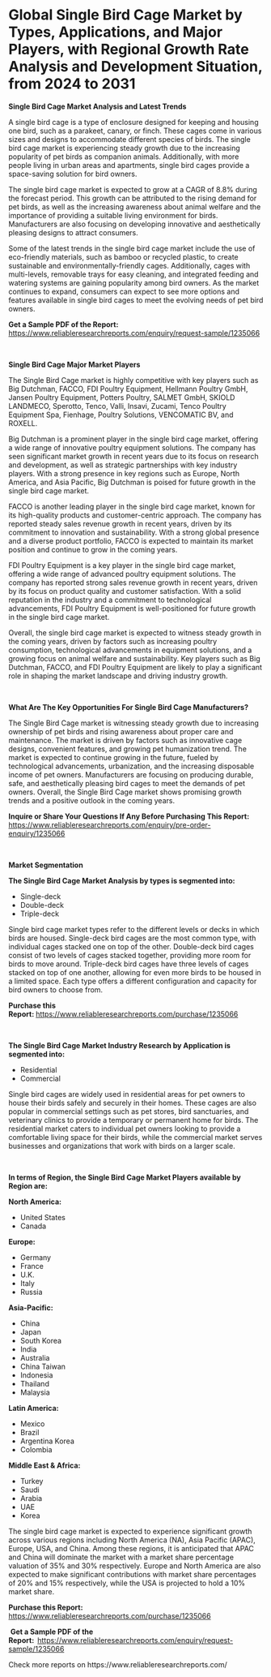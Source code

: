 <p><h1>Global Single Bird Cage Market by Types, Applications, and Major Players, with Regional Growth Rate Analysis and Development Situation, from 2024 to 2031</h1></p><p><strong>Single Bird Cage Market Analysis and Latest Trends</strong></p>
<p><p>A single bird cage is a type of enclosure designed for keeping and housing one bird, such as a parakeet, canary, or finch. These cages come in various sizes and designs to accommodate different species of birds. The single bird cage market is experiencing steady growth due to the increasing popularity of pet birds as companion animals. Additionally, with more people living in urban areas and apartments, single bird cages provide a space-saving solution for bird owners.</p><p>The single bird cage market is expected to grow at a CAGR of 8.8% during the forecast period. This growth can be attributed to the rising demand for pet birds, as well as the increasing awareness about animal welfare and the importance of providing a suitable living environment for birds. Manufacturers are also focusing on developing innovative and aesthetically pleasing designs to attract consumers.</p><p>Some of the latest trends in the single bird cage market include the use of eco-friendly materials, such as bamboo or recycled plastic, to create sustainable and environmentally-friendly cages. Additionally, cages with multi-levels, removable trays for easy cleaning, and integrated feeding and watering systems are gaining popularity among bird owners. As the market continues to expand, consumers can expect to see more options and features available in single bird cages to meet the evolving needs of pet bird owners.</p></p>
<p><strong>Get a Sample PDF of the Report:&nbsp;</strong> <a href="https://www.reliableresearchreports.com/enquiry/request-sample/1235066">https://www.reliableresearchreports.com/enquiry/request-sample/1235066</a></p>
<p>&nbsp;</p>
<p><strong>Single Bird Cage Major Market Players</strong></p>
<p><p>The Single Bird Cage market is highly competitive with key players such as Big Dutchman, FACCO, FDI Poultry Equipment, Hellmann Poultry GmbH, Jansen Poultry Equipment, Potters Poultry, SALMET GmbH, SKIOLD LANDMECO, Sperotto, Tenco, Valli, Insavi, Zucami, Tenco Poultry Equipment Spa, Fienhage, Poultry Solutions, VENCOMATIC BV, and ROXELL.</p><p>Big Dutchman is a prominent player in the single bird cage market, offering a wide range of innovative poultry equipment solutions. The company has seen significant market growth in recent years due to its focus on research and development, as well as strategic partnerships with key industry players. With a strong presence in key regions such as Europe, North America, and Asia Pacific, Big Dutchman is poised for future growth in the single bird cage market.</p><p>FACCO is another leading player in the single bird cage market, known for its high-quality products and customer-centric approach. The company has reported steady sales revenue growth in recent years, driven by its commitment to innovation and sustainability. With a strong global presence and a diverse product portfolio, FACCO is expected to maintain its market position and continue to grow in the coming years.</p><p>FDI Poultry Equipment is a key player in the single bird cage market, offering a wide range of advanced poultry equipment solutions. The company has reported strong sales revenue growth in recent years, driven by its focus on product quality and customer satisfaction. With a solid reputation in the industry and a commitment to technological advancements, FDI Poultry Equipment is well-positioned for future growth in the single bird cage market.</p><p>Overall, the single bird cage market is expected to witness steady growth in the coming years, driven by factors such as increasing poultry consumption, technological advancements in equipment solutions, and a growing focus on animal welfare and sustainability. Key players such as Big Dutchman, FACCO, and FDI Poultry Equipment are likely to play a significant role in shaping the market landscape and driving industry growth.</p></p>
<p>&nbsp;</p>
<p><strong>What Are The Key Opportunities For Single Bird Cage Manufacturers?</strong></p>
<p><p>The Single Bird Cage market is witnessing steady growth due to increasing ownership of pet birds and rising awareness about proper care and maintenance. The market is driven by factors such as innovative cage designs, convenient features, and growing pet humanization trend. The market is expected to continue growing in the future, fueled by technological advancements, urbanization, and the increasing disposable income of pet owners. Manufacturers are focusing on producing durable, safe, and aesthetically pleasing bird cages to meet the demands of pet owners. Overall, the Single Bird Cage market shows promising growth trends and a positive outlook in the coming years.</p></p>
<p><strong>Inquire or Share Your Questions If Any Before Purchasing This Report:</strong> <a href="https://www.reliableresearchreports.com/enquiry/pre-order-enquiry/1235066">https://www.reliableresearchreports.com/enquiry/pre-order-enquiry/1235066</a></p>
<p>&nbsp;</p>
<p><strong>Market Segmentation</strong></p>
<p><strong>The Single Bird Cage Market Analysis by types is segmented into:</strong></p>
<p><ul><li>Single-deck</li><li>Double-deck</li><li>Triple-deck</li></ul></p>
<p><p>Single bird cage market types refer to the different levels or decks in which birds are housed. Single-deck bird cages are the most common type, with individual cages stacked one on top of the other. Double-deck bird cages consist of two levels of cages stacked together, providing more room for birds to move around. Triple-deck bird cages have three levels of cages stacked on top of one another, allowing for even more birds to be housed in a limited space. Each type offers a different configuration and capacity for bird owners to choose from.</p></p>
<p><strong>Purchase this Report:&nbsp;</strong><a href="https://www.reliableresearchreports.com/purchase/1235066">https://www.reliableresearchreports.com/purchase/1235066</a></p>
<p>&nbsp;</p>
<p><strong>The Single Bird Cage Market Industry Research by Application is segmented into:</strong></p>
<p><ul><li>Residential</li><li>Commercial</li></ul></p>
<p><p>Single bird cages are widely used in residential areas for pet owners to house their birds safely and securely in their homes. These cages are also popular in commercial settings such as pet stores, bird sanctuaries, and veterinary clinics to provide a temporary or permanent home for birds. The residential market caters to individual pet owners looking to provide a comfortable living space for their birds, while the commercial market serves businesses and organizations that work with birds on a larger scale.</p></p>
<p>&nbsp;</p>
<p><strong>In terms of Region, the Single Bird Cage Market Players available by Region are:</strong></p>
<p>
    <p> <strong> North America: </strong>
        <ul>
            <li>United States</li>
            <li>Canada</li>
        </ul>
        </p> 
    <p> <strong> Europe: </strong>
        <ul>
            <li>Germany</li>
            <li>France</li>
            <li>U.K.</li>
            <li>Italy</li>
            <li>Russia</li>
        </ul>
        </p> 
    <p> <strong> Asia-Pacific: </strong>
        <ul>
            <li>China</li>
            <li>Japan</li>
            <li>South Korea</li>
            <li>India</li>
            <li>Australia</li>
            <li>China Taiwan</li>
            <li>Indonesia</li>
            <li>Thailand</li>
            <li>Malaysia</li>
        </ul>
        </p> 
    <p> <strong> Latin America: </strong>
        <ul>
            <li>Mexico</li>
            <li>Brazil</li>
            <li>Argentina Korea</li>
            <li>Colombia</li>
        </ul>
        </p> 
    <p> <strong> Middle East & Africa: </strong>
        <ul>
            <li>Turkey</li>
            <li>Saudi</li>
            <li>Arabia</li>
            <li>UAE</li>
            <li>Korea</li>
        </ul>
    </p>
    </p>
<p><p>The single bird cage market is expected to experience significant growth across various regions including North America (NA), Asia Pacific (APAC), Europe, USA, and China. Among these regions, it is anticipated that APAC and China will dominate the market with a market share percentage valuation of 35% and 30% respectively. Europe and North America are also expected to make significant contributions with market share percentages of 20% and 15% respectively, while the USA is projected to hold a 10% market share.</p></p>
<p><strong>Purchase this Report: </strong><a href="https://www.reliableresearchreports.com/purchase/1235066">https://www.reliableresearchreports.com/purchase/1235066</a></p>
<p>&nbsp;<strong>Get a Sample PDF of the Report:&nbsp;&nbsp;</strong><a href="https://www.reliableresearchreports.com/enquiry/request-sample/1235066">https://www.reliableresearchreports.com/enquiry/request-sample/1235066</a></p>
<p><strong></strong></p>
<p>Check more reports on https://www.reliableresearchreports.com/</p>